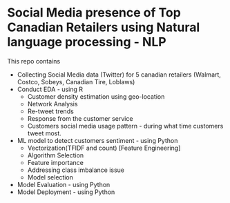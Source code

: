 # Social Media presence of Top Canadian Retailers using Natural language processing - NLP 

This repo contains
- Collecting Social Media data (Twitter) for 5 canadian retailers (Walmart, Costco, Sobeys, Canadian Tire, Loblaws)
- Conduct EDA - using R
  - Customer density estimation using geo-location
  - Network Analysis
  - Re-tweet trends
  - Response from the customer service
  - Customers social media usage pattern - during what time customers tweet most.
- ML model to detect customers sentiment - using Python
  - Vectorization(TFIDF and count) [Feature Engineering]
  - Algorithm Selection
  - Feature importance
  - Addressing class imbalance issue
  - Model selection
- Model Evaluation - using Python
- Model Deployment - using Python
